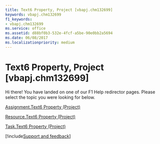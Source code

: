 ```yaml
---
title: Text6 Property, Project [vbapj.chm132699]
keywords: vbapj.chm132699
f1_keywords:
- vbapj.chm132699
ms.service: office
ms.assetid: d88bf0b3-532e-4fcf-a5be-90e0bb2a5694
ms.date: 06/08/2017
ms.localizationpriority: medium
---
```



# Text6 Property, Project [vbapj.chm132699]

Hi there! You have landed on one of our F1 Help redirector pages. Please select the topic you were looking for below.

[Assignment.Text6 Property (Project)](https://msdn.microsoft.com/library/6bb2ea40-e75b-290c-79c7-91702de041e9%28Office.15%29.aspx)

[Resource.Text6 Property (Project)](https://msdn.microsoft.com/library/77cbd0d6-6321-5cec-9f7e-8dc718e5db05%28Office.15%29.aspx)

[Task.Text6 Property (Project)](https://msdn.microsoft.com/library/5e0eaeea-595c-3514-0d7a-75d4cc3ac433%28Office.15%29.aspx)

[!include[Support and feedback](~/includes/feedback-boilerplate.md)]
